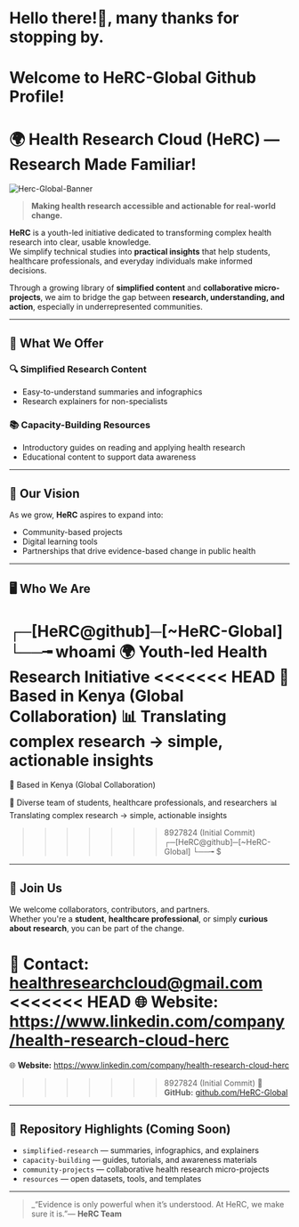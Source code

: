 # Hello there!👋, many thanks for stopping by.
# Welcome to HeRC-Global Github Profile!

# 🌍 Health Research Cloud (HeRC) — Research Made Familiar!
![Herc-Global-Banner](./Herc_logo.png)

> **Making health research accessible and actionable for real-world change.**


**HeRC** is a youth-led initiative dedicated to transforming complex health research into clear, usable knowledge.  
We simplify technical studies into **practical insights** that help students, healthcare professionals, and everyday individuals make informed decisions.

Through a growing library of **simplified content** and **collaborative micro-projects**, we aim to bridge the gap between **research, understanding, and action**, especially in underrepresented communities.

---

## 🧾 What We Offer 

### 🔍 **Simplified Research Content**
- Easy-to-understand summaries and infographics  
- Research explainers for non-specialists  

### 📚 **Capacity-Building Resources**
- Introductory guides on reading and applying health research  
- Educational content to support data awareness  

---

## 🚀 Our Vision
As we grow, **HeRC** aspires to expand into:
- Community-based projects  
- Digital learning tools  
- Partnerships that drive evidence-based change in public health  

---

## 🖥 Who We Are
┌─[HeRC@github]─[~HeRC-Global]
└──╼ whoami
🌍 Youth-led Health Research Initiative
<<<<<<< HEAD
📍 Based in Kenya (Global Collaboration)
📊 Translating complex research → simple, actionable insights
=======

📍 Based in Kenya (Global Collaboration)

👥 Diverse team of students, healthcare professionals, and researchers
📊 Translating complex research → simple, actionable insights

>>>>>>> 8927824 (Initial Commit)
┌─[HeRC@github]─[~HeRC-Global]
└──╼ $


---

## 🤝 Join Us
We welcome collaborators, contributors, and partners.  
Whether you're a **student**, **healthcare professional**, or simply **curious about research**, you can be part of the change.

📩 **Contact:** healthresearchcloud@gmail.com  
<<<<<<< HEAD
🌐 **Website:** https://www.linkedin.com/company/health-research-cloud-herc 
=======

🌐 **Website:** https://www.linkedin.com/company/health-research-cloud-herc 

>>>>>>> 8927824 (Initial Commit)
🐙 **GitHub:** [github.com/HeRC-Global](https://github.com/HeRC-Global)

---

## 📌 Repository Highlights (Coming Soon)
- `simplified-research` — summaries, infographics, and explainers
- `capacity-building` — guides, tutorials, and awareness materials
- `community-projects` — collaborative health research micro-projects
- `resources` — open datasets, tools, and templates

---

> _“Evidence is only powerful when it’s understood. At HeRC, we make sure it is.”— **HeRC Team**



